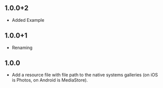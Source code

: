 ## 1.0.0+2
- Added Example

## 1.0.0+1
- Renaming

## 1.0.0
- Add a resource file with file path to the native systems galleries (on iOS is Photos, on Android is MediaStore).
